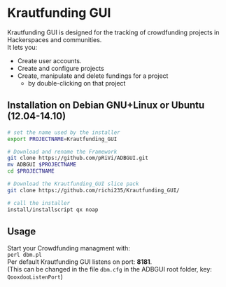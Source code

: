 Krautfunding GUI
================
Krautfunding GUI is designed for the tracking of crowdfunding projects in Hackerspaces and communities.  
It lets you:
 * Create user accounts.
 * Create and configure projects
 * Create, manipulate and delete fundings for a project
   * by double-clicking on that project


## Installation on Debian GNU+Linux or Ubuntu (12.04-14.10)
```bash
# set the name used by the installer
export PROJECTNAME=Krautfunding_GUI

# Download and rename the Framework 
git clone https://github.com/pRiVi/ADBGUI.git
mv ADBGUI $PROJECTNAME
cd $PROJECTNAME

# Download the Krautfunding_GUI slice pack
git clone https://github.com/richi235/Krautfunding_GUI/

# call the installer
install/installscript qx noap
```
## Usage
Start your Crowdfunding managment with:   
``` perl dbm.pl ```   
Per default Krautfunding GUI listens on port: **8181**.   
(This can be changed in the file ```dbm.cfg``` in the ADBGUI root folder, key: ```QooxdooListenPort```)




